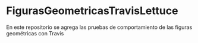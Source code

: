 # FigurasGeometricasTravisLettuce
En este repositorio se agrega las pruebas de comportamiento de las figuras geométricas con Travis
